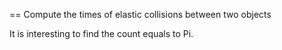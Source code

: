 == Compute the times of elastic collisions between two objects

 It is interesting to find the count equals to Pi.
